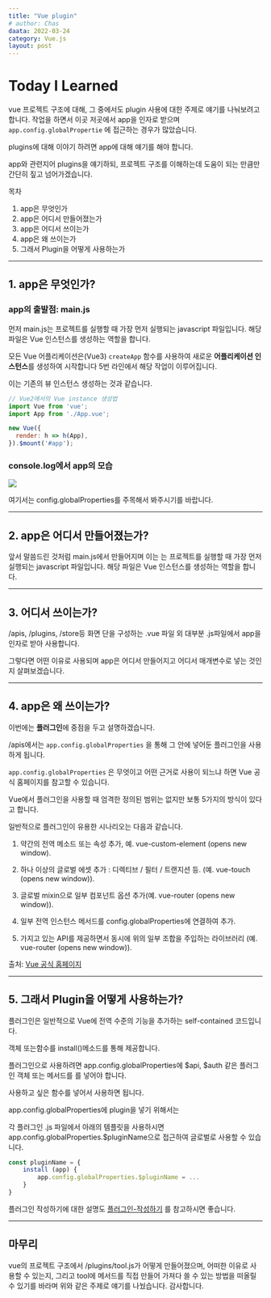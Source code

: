 ```yaml
---
title: "Vue plugin"
# author: Chas
daata: 2022-03-24
category: Vue.js
layout: post
---
```

# Today I Learned

vue 프로젝트 구조에 대해, 그 중에서도 plugin 사용에 대한 주제로 얘기를 나눠보려고 합니다.
작업을 하면서 이곳 저곳에서 app을 인자로 받으며 `app.config.globalPropertie` 에 접근하는 경우가 많았습니다.

plugins에 대해 이야기 하려면 app에 대해 얘기를 해야 합니다.

app와 관련지어 plugins을 얘기하되, 프로젝트 구조를 이해하는데 도움이 되는 만큼만 간단히 짚고 넘어가겠습니다.

목차 

1. app은 무엇인가
2. app은 어디서 만들어졌는가
3. app은 어디서 쓰이는가
4. app은 왜 쓰이는가
5. 그래서 Plugin을 어떻게 사용하는가

---
## 1. app은 무엇인가?

### app의 출발점: main.js

먼저 main.js는 프로젝트를 실행할 때 가장 먼저 실행되는 javascript 파일입니다.
해당 파일은 Vue 인스턴스를 생성하는 역할을 합니다.

모든 Vue 어플리케이션은(Vue3) `createApp` 함수를 사용하여 새로운 **어플리케이션 인스턴스**를 생성하여 시작합니다
5번 라인에서 해당 작업이 이루어집니다.

이는 기존의 뷰 인스턴스 생성하는 것과 같습니다.

```jsx
// Vue2에서의 Vue instance 생성법
import Vue from 'vue';
import App from './App.vue';

new Vue({
  render: h => h(App),
}).$mount('#app');
```

### console.log에서 app의 모습

![](https://images.velog.io/images/qmasem/post/a78d0705-e8e0-4081-9967-9545a3ee0187/Screen%20Shot%202022-03-24%20at%209.57.42%20AM.png)

여기서는 config.globalProperties를 주목해서 봐주시기를 바랍니다.

---

## 2. app은 어디서 만들어졌는가?

앞서 말씀드린 것처럼 main.js에서 만들어지며 이는 는 프로젝트를 실행할 때 가장 먼저 실행되는 javascript 파일입니다.
해당 파일은 Vue 인스턴스를 생성하는 역할을 합니다.

---

## 3. 어디서 쓰이는가?

/apis, /plugins, /store등 화면 단을 구성하는 .vue 파일 외 대부분 .js파일에서 app을 인자로 받아 사용합니다.

그렇다면 어떤 이유로 사용되며 app은 어디서 만들어지고 어디서 매개변수로 넣는 것인지 살펴보겠습니다.

---

## 4. app은 왜 쓰이는가?

이번에는 **플러그인**에 중점을 두고 설명하겠습니다.

/apis에서는 `app.config.globalProperties` 을 통해 그 안에 넣어둔 플러그인을 사용하게 됩니다.

`app.config.globalProperties` 은 무엇이고 어떤 근거로 사용이 되느냐 하면 Vue 공식 홈페이지를 참고할 수 있습니다.

Vue에서 플러그인을 사용할 때 엄격한 정의된 범위는 없지만 보통 5가지의 방식이 있다고 합니다.

일반적으로 플러그인이 유용한 시나리오는 다음과 같습니다.

1. 약간의 전역 메소드 또는 속성 추가, 예. vue-custom-element (opens new window).

2. 하나 이상의 글로벌 에셋 추가 : 디렉티브 / 필터 / 트랜지션 등. (예. vue-touch (opens new 
window)).

3. 글로벌 mixin으로 일부 컴포넌트 옵션 추가(예. vue-router (opens new window)).

4. 일부 전역 인스턴스 메서드를 config.globalProperties에 연결하여 추가.

5. 가지고 있는 API를 제공하면서 동시에 위의 일부 조합을 주입하는 라이브러리 (예. vue-router (opens new window)).


출처: [Vue 공식 홈페이지](https://v3.ko.vuejs.org/guide/plugins.html#%E1%84%91%E1%85%B3%E1%86%AF%E1%84%85%E1%85%A5%E1%84%80%E1%85%B3%E1%84%8B%E1%85%B5%E1%86%AB-%E1%84%8C%E1%85%A1%E1%86%A8%E1%84%89%E1%85%A5%E1%86%BC%E1%84%92%E1%85%A1%E1%84%80%E1%85%B5)

---

## 5. 그래서 Plugin을 어떻게 사용하는가?

플러그인은 일반적으로 Vue에 전역 수준의 기능을 추가하는 self-contained 코드입니다. 

객체 또는함수를 install()메소드를 통해 제공합니다.

플러그인으로 사용하려면 app.config.globalProperties에 $api, $auth 같은 플러그인 객체 또는 메서드를 를 넣어야 합니다.

사용하고 싶은 함수를 넣어서 사용하면 됩니다.

app.config.globalProperties에 plugin을 넣기 위해서는 

각 플러그인 .js 파일에서 아래의 템플릿을 사용하시면 app.config.globalProperties.$pluginName으로 접근하여 글로벌로 사용할 수 있습니다. 

```jsx
const pluginName = {
	install (app) {
		app.config.globalProperties.$pluginName = ... 
	}
}
```

플러그인 작성하기에 대한 설명도 [플러그인-작성하기](https://v3.ko.vuejs.org/guide/plugins.html#%E1%84%91%E1%85%B3%E1%86%AF%E1%84%85%E1%85%A5%E1%84%80%E1%85%B3%E1%84%8B%E1%85%B5%E1%86%AB-%E1%84%8C%E1%85%A1%E1%86%A8%E1%84%89%E1%85%A5%E1%86%BC%E1%84%92%E1%85%A1%E1%84%80%E1%85%B5) 를 참고하시면 좋습니다.

---

## 마무리

vue의 프로젝트 구조에서 /plugins/tool.js가 어떻게 만들어졌으며, 어떠한 이유로 사용할 수 있는지, 그리고 tool에 메서드를 직접 만들어 가져다 쓸 수 있는 방법을 떠올릴 수 있기를 바라며 위와 같은 주제로 얘기를 나눴습니다.
감사합니다.